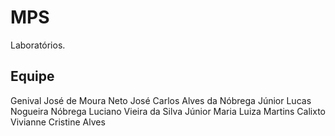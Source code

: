 # MPS

Laboratórios.

## Equipe

Genival José de Moura Neto
José Carlos Alves da Nóbrega Júnior
Lucas Nogueira Nóbrega
Luciano Vieira da Silva Júnior
Maria Luiza Martins Calixto
Vivianne Cristine Alves
